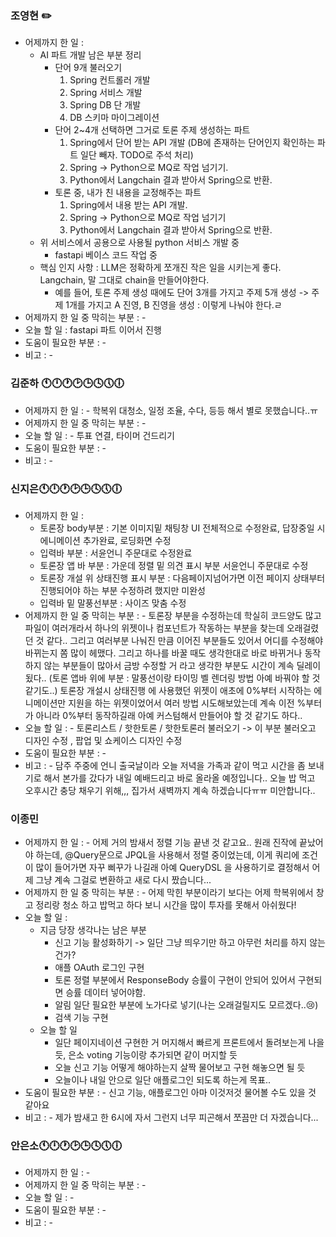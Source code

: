### 조영현 ✏️ 
* 어제까지 한 일 :
	* AI 파트 개발 남은 부분 정리
		* 단어 9개 불러오기
			1. Spring 컨트롤러 개발
			2. Spring 서비스 개발
			3. Spring DB 단 개발
			4. DB 스키마 마이그레이션
		* 단어 2~4개 선택하면 그거로 토론 주제 생성하는 파트
			1. Spring에서 단어 받는 API 개발 (DB에 존재하는 단어인지 확인하는 파트 일단 빼자. TODO로 주석 처리)
			2. Spring -> Python으로 MQ로 작업 넘기기.
			3. Python에서 Langchain 결과 받아서 Spring으로 반환.
		* 토론 중, 내가 친 내용을 교정해주는 파트
			1. Spring에서 내용 받는 API 개발.
			2. Spring -> Python으로 MQ로 작업 넘기기
			3. Python에서 Langchain 결과 받아서 Spring으로 반환.
	* 위 서비스에서 공용으로 사용될 python 서비스 개발 중
		* fastapi 베이스 코드 작업 중
  * 핵심 인지 사항 : LLM은 정확하게 쪼개진 작은 일을 시키는게 좋다. Langchain, 말 그대로 chain을 만들어야한다.
    * 예를 들어, 토론 주제 생성 때에도 단어 3개를 가지고 주제 5개 생성 -> 주제 1개를 가지고 A 진영, B 진영을 생성 : 이렇게 나눠야 한다.ㄹ
* 어제까지 한 일 중 막히는 부분 : -  
* 오늘 할 일 : fastapi 파트 이어서 진행
* 도움이 필요한 부분 : -  
* 비고 : - 


### 김준하 🕚🕛🕐🕑🕒🕓🕔🕕
* 어제까지 한 일 : - 학복위 대청소, 일정 조율, 수다, 등등 해서 별로 못했습니다..ㅠ
* 어제까지 한 일 중 막히는 부분 : -  
* 오늘 할 일 : - 투표 연결, 타이머 건드리기
* 도움이 필요한 부분 : -  
* 비고 : - 


### 신지은🕚🕛🕐🕑🕒🕓🕔🕕
* 어제까지 한 일 :
  	* 토론장 body부분 : 기본 이미지밑 채팅창 UI 전체적으로 수정완료, 답장중일 시 에니메이션 추가완료, 로딩화면 수정
  	* 입력바 부분 : 서윤언니 주문대로 수정완료
  	* 토론장 앱 바 부분 : 가운데 정렬 밑 의견 표시 부분 서윤언니 주문대로 수정
  	* 토론장 개설 위 상태진행 표시 부분 : 다음페이지넘어가면 이전 페이지 상태부터 진행되어야 하는 부분 수정하려 했지만 미완성
  	* 입력바 밑 말풍선부분 : 사이즈 맞춤 수정
* 어제까지 한 일 중 막히는 부분 : - 토론장 부분을 수정하는데 학실히 코드양도 많고 파일이 여러개라서 하나의 위젯이나 컴포넌트가 작동하는 부분을 찾는데 오래걸렸던 것 같다.. 그리고 여러부분 나눠진 만큼 이어진 부분들도 있어서 어디를 수정해야 바뀌는지 쫌 많이 헤맸다. 그리고 하나를 바꿀 때도 생각한대로 바로 바뀌거나 동작하지 않는 부분들이 많아서 금방 수정할 거 라고 생각한 부분도 시간이 계속 딜레이 됬다.. (토론 앱바 위에 부분 : 말풍선이랑 타이밍 벨 렌더링 방법 아예 바꿔야 할 것 같기도..) 토론장 개설시 상태진행 에 사용했던 위젯이 애초에 0%부터 시작하는 에니메이션만 지원을 하는 위젯이었어서 여러 방법 시도해보았는데 계속 이전 %부터가 아니라 0%부터 동작하길래 아예 커스텀해서 만들어야 할 것 같기도 하다.. 
* 오늘 할 일 : - 토론리스트 / 핫한토론 / 핫한토론러 불러오기 -> 이 부분 불러오고 디자인 수정 , 팝업 및 쇼케이스 디자인 수정
* 도움이 필요한 부분 : -  
* 비고 : - 담주 주중에 언니 출국날이라 오늘 저녁을 가족과 같이 먹고 시간을 좀 보내기로 해서 본가를 갔다가 내일 예배드리고 바로 올라올 예정입니다.. 오늘 밥 먹고 오후시간 충당 채우기 위해,,, 집가서 새벽까지 계속 하겠습니다ㅠㅠ 미안합니다..
  

### 이종민 
* 어제까지 한 일 : -  어제 거의 밤새서 정렬 기능 끝낸 것 같고요.. 원래 진작에 끝났어야 하는데, @Query문으로 JPQL을 사용해서 정렬 중이었는데, 이게 쿼리에 조건이 많이 들어가면 자꾸 삐꾸가 나길래 아예 QueryDSL 을 사용하기로 결정해서 어제 그냥 계속 그걸로 변환하고 새로 다시 짰습니다...
* 어제까지 한 일 중 막히는 부분 : -  어제 막힌 부분이라기 보다는 어제 학복위에서 창고 정리랑 청소 하고 밥먹고 하다 보니 시간을 많이 투자를 못해서 아쉬웠다!
* 오늘 할 일 : 
	* 지금 당장 생각나는 남은 부분
		* 신고 기능 활성화하기 -> 일단 그냥 띄우기만 하고 아무런 처리를 하지 않는건가?
		* 애플 OAuth 로그인 구현
		* 토론 정렬 부분에서 ResponseBody 승률이 구현이 안되어 있어서 구현되면 승률 데이터 넣어야함.
		* 알림 일단 필요한 부분에 노가다로 넣기(나는 오래걸릴지도 모르겠다..😢)
		* 검색 기능 구현
	* 오늘 할 일
		* 일단 페이지네이션 구현한 거 머지해서 빠르게 프론트에서 돌려보는게 나을 듯, 은소 voting 기능이랑 추가되면 같이 머지할 듯
		* 오늘 신고 기능 어떻게 해야하는지 살짝 물어보고 구현 해놓으면 될 듯
		* 오늘이나 내일 안으로 일단 애플로그인 되도록 하는게 목표..
* 도움이 필요한 부분 : -  신고 기능, 애플로그인 아마 이것저것 물어볼 수도 있을 것 같아요
* 비고 : - 제가 밤새고 한 6시에 자서 그런지 너무 피곤해서 쪼끔만 더 자겠습니다...


### 안은소🕚🕛🕐🕑🕒🕓🕔🕕
* 어제까지 한 일 : -
* 어제까지 한 일 중 막히는 부분 : -  
* 오늘 할 일 : - 
* 도움이 필요한 부분 : -  
* 비고 : - 
  
